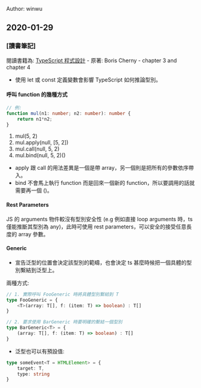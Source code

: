 Author: winwu

## 2020-01-29

### [讀書筆記]

閱讀書籍為: [TypeScript 程式設計](http://books.gotop.com.tw/o_A604) - 原著: Boris Cherny - chapter 3 and chapter 4


* 使用 let 或 const 定義變數會影響 TypeScript 如何推論型別。

#### 呼叫 function 的幾種方式

```ts
// 例:
function mul(n1: number; n2: number): number {
    return n1*n2;
}
```

1. mul(5, 2)
2. mul.apply(null, [5, 2])
3. mul.call(null, 5, 2)
4. mul.bind(null, 5, 2)()


* apply 跟 call 的用法差異是一個是帶 array，另一個則是把所有的參數依序帶入。
* bind 不會馬上執行 function 而是回來一個新的 function，所以要調用的話就需要再一個 ()。


#### Rest Parameters

JS 的 arguments 物件較沒有型別安全性 (e.g 例如直接 loop arguments 時，ts 僅能推斷其型別為 any)，此時可使用 rest parameters，可以安全的接受任意長度的 array 參數。



#### Generic

* 宣告泛型的位置會決定該型別的範疇，也會決定 ts 甚麼時候把一個具體的型別繫結到泛型上。

兩種方式:

```ts
// 1. 實際呼叫 FooGeneric 時將具體型別繫結到 T
type FooGeneric = {
    <T>(array: T[], f: (item: T) => boolean) : T[]
}
```

```ts
// 2. 要求使用 BarGeneric 時要明確的繫結一個型別
type BarGeneric<T> = {
    (array: T[], f: (item: T) => boolean) : T[]
}
```

* 泛型也可以有預設值:

```ts
type someEvent<T = HTMLElement> = {
    target: T,
    type: string
}
```




